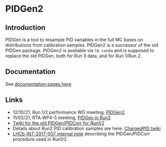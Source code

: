 # PIDGen2 

## Introduction

PIDGen is a tool to resample PID variables in the full MC bases on distributions from calibration samples. PIDGen2 is a successor of the old PIDGen package. PIDGen2 is available via `lb-conda` and is supposed to replace the old PIDGen, both for Run 3 data, and for Run 1/Run 2. 

## Documentation

See [documentation pages here](https://gitlab.cern.ch/lhcb-rta/pidgen2/-/tree/master/doc). 

## Links

   * 12/10/21, Run 1/2 performance WG meeting, [PIDGen2](https://indico.cern.ch/event/1084372/#24-news-on-pidgen2)
   * 11/02/21, RTA WP4-5 meeting, [PIDGen in Run3](https://indico.cern.ch/event/997930/#3-new-pidgencorr)
   * [Twiki for the old PIDGen/PIDCorr for Run1/2](https://twiki.cern.ch/twiki/bin/view/LHCb/MeerkatPIDResampling)
   * Details about Run2 PID calibration samples are here: [ChargedPID twiki](https://twiki.cern.ch/twiki/bin/viewauth/LHCbPhysics/ChargedPID)
   * [LHCb-INT-2017-007 internal note](https://gitlab.cern.ch/lhcb-docs/INT/LHCb-INT-2017-007/blob/master/drafts/LHCb-INT-2017-007_v0r0.pdf) describing the PIDGen/PIDCorr procedure used in Run1/2. 

